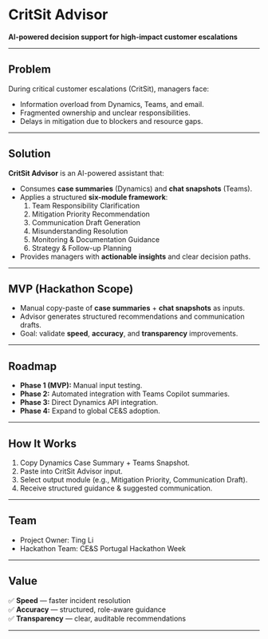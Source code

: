 # CritSit Advisor

**AI-powered decision support for high-impact customer escalations**  

---

## Problem
During critical customer escalations (CritSit), managers face:
- Information overload from Dynamics, Teams, and email.
- Fragmented ownership and unclear responsibilities.
- Delays in mitigation due to blockers and resource gaps.

---

## Solution
**CritSit Advisor** is an AI-powered assistant that:
- Consumes **case summaries** (Dynamics) and **chat snapshots** (Teams).
- Applies a structured **six-module framework**:
  1. Team Responsibility Clarification  
  2. Mitigation Priority Recommendation  
  3. Communication Draft Generation  
  4. Misunderstanding Resolution  
  5. Monitoring & Documentation Guidance  
  6. Strategy & Follow-up Planning
- Provides managers with **actionable insights** and clear decision paths.

---

## MVP (Hackathon Scope)
- Manual copy-paste of **case summaries** + **chat snapshots** as inputs.  
- Advisor generates structured recommendations and communication drafts.  
- Goal: validate **speed**, **accuracy**, and **transparency** improvements.

---

## Roadmap
- **Phase 1 (MVP):** Manual input testing.  
- **Phase 2:** Automated integration with Teams Copilot summaries.  
- **Phase 3:** Direct Dynamics API integration.  
- **Phase 4:** Expand to global CE&S adoption.

---

## How It Works
1. Copy Dynamics Case Summary + Teams Snapshot.  
2. Paste into CritSit Advisor input.  
3. Select output module (e.g., Mitigation Priority, Communication Draft).  
4. Receive structured guidance & suggested communication.  

---

## Team
- Project Owner: Ting Li  
- Hackathon Team: CE&S Portugal Hackathon Week  

---

## Value
✅ **Speed** — faster incident resolution  
✅ **Accuracy** — structured, role-aware guidance  
✅ **Transparency** — clear, auditable recommendations  

---

